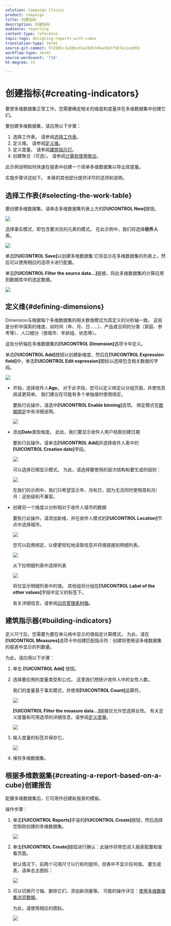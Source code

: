 ```yaml
---
solution: Campaign Classic
product: campaign
title: 创建指标
description: 创建指标
audience: reporting
content-type: reference
topic-tags: designing-reports-with-cubes
translation-type: tm+mt
source-git-commit: 972885c3a38bcd3a260574bacbb3f507e11ae05b
workflow-type: tm+mt
source-wordcount: '718'
ht-degree: 1%

---
```



# 创建指标{#creating-indicators}

要使多维数据集正常工作，您需要确定相关的维度和度量并在多维数据集中创建它们。

要创建多维数据集，请应用以下步骤：

1. 选择工作表。 请参阅[选择工作表](#selecting-the-work-table)。
1. 定义维。 请参阅[定义维](#defining-dimensions)。
1. 定义度量。 请参阅[建筑指示灯](#building-indicators)。
1. 创建聚合（可选）。 请参阅[计算和使用聚合](../../reporting/using/concepts-and-methodology.md#calculating-and-using-aggregates)。

此示例说明如何快速在报表中创建一个简单多维数据集以导出其度量。

实施步骤详述如下。 本章的其他部分提供详尽的选项和说明。

## 选择工作表{#selecting-the-work-table}

要创建多维数据集，请单击多维数据集列表上方的&#x200B;**[!UICONTROL New]**&#x200B;按钮。

![](assets/s_advuser_cube_create.png)

选择事实模式，即包含要浏览的元素的模式。 在此示例中，我们将选择&#x200B;**收件人**&#x200B;表。

![](assets/s_advuser_cube_wz_02.png)

单击&#x200B;**[!UICONTROL Save]**&#x200B;以创建多维数据集:它将显示在多维数据集的列表上，然后可以使用相应的选项卡进行配置。

单击&#x200B;**[!UICONTROL Filter the source data...]**&#x200B;链接，将此多维数据集的计算应用到数据库中的选定数据。

![](assets/s_advuser_cube_wz_03.png)

## 定义维{#defining-dimensions}

Dimension与根据每个多维数据集的相关数值模式为其定义的分析轴一致。 这些是分析中探索的维度，如时间（年、月、日……）、产品或合同的分类（家庭、参考等）、人口细分（按城市、年龄组、状态等）。

这些分析轴在多维数据集的&#x200B;**[!UICONTROL Dimension]**&#x200B;选项卡中定义。

单击&#x200B;**[!UICONTROL Add]**&#x200B;按钮以创建新维度，然后在&#x200B;**[!UICONTROL Expression field]**&#x200B;中，单击&#x200B;**[!UICONTROL Edit expression]**&#x200B;图标以选择包含相关数据的字段。

![](assets/s_advuser_cube_wz_04.png)

* 开始，选择收件人&#x200B;**Age**。 对于此字段，您可以定义绑定以分组页面，并使信息阅读更简单。 我们建议在可能有多个单独值时使用绑定。

   要执行此操作，请选中&#x200B;**[!UICONTROL Enable binning]**&#x200B;选项。 绑定模式在[数据绑定](../../reporting/using/concepts-and-methodology.md#data-binning)中有详细说明。

   ![](assets/s_advuser_cube_wz_05.png)

* 添加&#x200B;**Date**&#x200B;类型维度。 此处，我们要显示收件人用户档案创建日期

   要执行此操作，请单击&#x200B;**[!UICONTROL Add]**&#x200B;并选择收件人表中的&#x200B;**[!UICONTROL Creation date]**&#x200B;字段。

   ![](assets/s_advuser_cube_wz_06.png)

   可以选择日期显示模式。 为此，请选择要使用的层次结构和要生成的级别：

   ![](assets/s_advuser_cube_wz_07.png)

   在我们的示例中，我们只希望显示年、月和日，因为无法同时使用周和月/月：这些级别不兼容。

* 创建另一个维度以分析相对于收件人城市的数据

   要执行此操作，请添加新维，并在收件人模式的&#x200B;**[!UICONTROL Location]**&#x200B;节点中选择城市。

   ![](assets/s_advuser_cube_wz_08.png)

   您可以启用绑定，以便更轻松地读取信息并将值链接到明细列表。

   ![](assets/s_advuser_cube_wz_09.png)

   从下拉明细列表中选择列表

   ![](assets/s_advuser_cube_wz_10.png)

   将仅显示明细列表中的值。 其他组将分组在&#x200B;**[!UICONTROL Label of the other values]**&#x200B;字段中定义的标签下。

   有关详细信息，请参阅[动态管理素材箱](../../reporting/using/concepts-and-methodology.md#dynamically-managing-bins)。

## 建筑指示器{#building-indicators}

定义尺寸后，您需要为要在单元格中显示的值指定计算模式。 为此，请在&#x200B;**[!UICONTROL Measures]**&#x200B;选项卡中创建匹配指示符：创建将使用该多维数据集的报表中显示的列数量。

为此，请应用以下步骤：

1. 单击 **[!UICONTROL Add]** 按钮。
1. 选择要应用的度量类型和公式。 这里我们想统计收件人中的女性人数。

   我们的度量基于事实模式，并使用&#x200B;**[!UICONTROL Count]**&#x200B;运算符。

   ![](assets/s_advuser_cube_wz_11.png)

   **[!UICONTROL Filter the measure data...]**&#x200B;链接仅允许您选择女性。 有关定义度量和可用选项的详细信息，请参阅[定义度量](../../reporting/using/concepts-and-methodology.md#defining-measures)。

   ![](assets/s_advuser_cube_wz_12.png)

1. 输入度量的标签并保存它。

   ![](assets/s_advuser_cube_wz_13.png)

1. 保存多维数据集。

## 根据多维数据集{#creating-a-report-based-on-a-cube}创建报告

配置多维数据集后，它可用作创建新报表的模板。

操作步骤：

1. 单击&#x200B;**[!UICONTROL Reports]**&#x200B;宇宙的&#x200B;**[!UICONTROL Create]**&#x200B;按钮，然后选择您刚刚创建的多维数据集。

   ![](assets/s_advuser_cube_wz_14.png)

1. 单击&#x200B;**[!UICONTROL Create]**&#x200B;按钮进行确认：此操作将带您进入报表配置和查看页面。

   默认情况下，前两个可用尺寸以行和列提供，但表中不显示任何值。 要生成表，请单击主图标：

   ![](assets/s_advuser_cube_wz_15.png)

1. 可以切换尺寸轴、删除它们、添加新测量等。 可能的操作详见：[使用多维数据集浏览数据](../../reporting/using/using-cubes-to-explore-data.md)。

   为此，请使用相应的图标。

   ![](assets/s_advuser_cube_wz_16.png)

